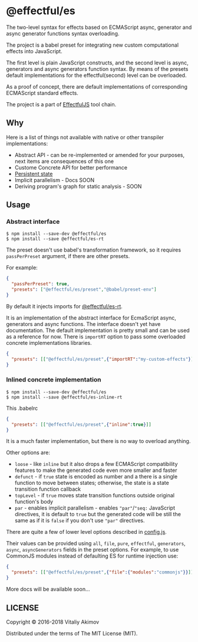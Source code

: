 # @effectful/es

The two-level syntax for effects based on ECMAScript async, generator and
async generator functions syntax overloading.

The project is a babel preset for integrating new custom computational effects
into JavaScript.

The first level is plain JavaScript constructs, and the second level
is async, generators and async generators function syntax. By means of the presets
default implementations for the effectful(second) level can be overloaded.

As a proof of concept, there are default implementations of corresponding ECMAScript
standard effects.

The project is a part of [EffectfulJS](https://github.com/awto/effectfuljs) tool chain.


## Why

Here is a list of things not available with native or other transpiler implementations:

 * Abstract API - can be re-implemented or amended for your purposes, next items are consequences of this one
 * Custome Concrete API for better performance
 * [Persistent state](https://github.com/awto/effectfuljs/tree/master/packages/es-persist)
 * Implicit parallelism - Docs SOON
 * Deriving program's graph for static analysis - SOON

## Usage

### Abstract interface

```
$ npm install --save-dev @effectful/es
$ npm install --save @effectful/es-rt
```

The preset doesn't use babel's transformation framework, so it requires
`passPerPreset` argument, if there are other presets.

For example:

```json
{
  "passPerPreset": true,
  "presets": ["@effectful/es/preset","@babel/preset-env"]
}
```

By default it injects imports for
[@effectful/es-rt](https://github.com/awto/effectfuljs/tree/master/packages/es-rt).

It is an implementation of the abstract interface for EcmaScript async,
generators and async functions. The interface doesn't yet have documentation.
The default implementation is pretty small and can be used as a reference for
now. There is `importRT` option to pass some overloaded concrete
implementations libraries. 

```json
{
  "presets": [["@effectful/es/preset",{"importRT":"my-custom-effects"}]]
}
```

### Inlined concrete implementation

```
$ npm install --save-dev @effectful/es
$ npm install --save @effectful/es-inline-rt
```

This .babelrc

```json
{
  "presets": [["@effectful/es/preset",{"inline":true}]]
}
```

It is a much faster implementation, but there is no way to overload anything.

Other options are:

  * `loose` - like `inline` but it also drops a few ECMAScript compatibility
  features to make the generated code even more smaller and faster
  * `defunct` - if `true` state is encoded as number and a there is a single
  function to move between states; otherwise, the state is a state transition
  function callback
  * `topLevel` - if `true` moves state transition functions outside original
  function's body
  * `par` - enables implicit parallelism - enables `"par"`/`"seq:` JavaScript 
  directives, it is default to `true` but the generated code will be still the 
  same as if it is `false` if you don't use `"par"` directives.

There are quite a few of lower level options described in
[config.js](https://github.com/awto/effectfuljs/blob/master/packages/core/src/config.js).

Their values can be provided using `all`, `file`, `pure`, `effectful`, `generators`, `async`,
`asyncGenerators` fields in the preset options. For example, to use CommonJS modules instead
of defaulting ES for runtime injection use:

```json
{
  "presets": [["@effectful/es/preset",{"file":{"modules":"commonjs"}}]]
}
```

More docs will be available soon...

## LICENSE

Copyright © 2016-2018 Vitaliy Akimov

Distributed under the terms of The MIT License (MIT).
